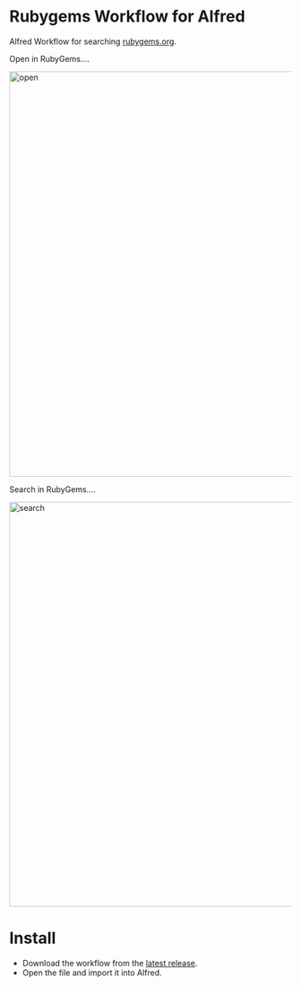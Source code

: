 # Rubygems Workflow for Alfred

Alfred Workflow for searching [rubygems.org](https://rubygems.org/).

Open in RubyGems....

<img width="722" alt="open" src="https://user-images.githubusercontent.com/441642/210272143-40dc4947-14c5-4ef9-aafe-6bb618ed722c.png">

Search in RubyGems....

<img width="721" alt="search" src="https://user-images.githubusercontent.com/441642/210272149-69470d89-ba2a-488e-bdba-45c9810446aa.png">

# Install

- Download the workflow from the [latest release](https://github.com/manewitz/rubygems-alfred/releases/latest).
- Open the file and import it into Alfred.
